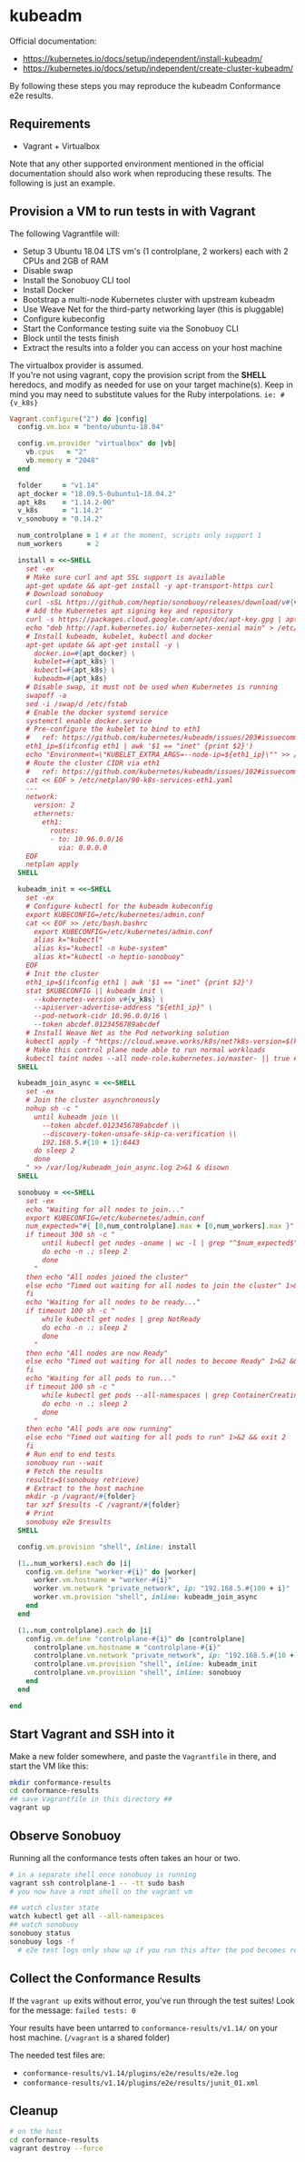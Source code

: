 # kubeadm

Official documentation:
 - https://kubernetes.io/docs/setup/independent/install-kubeadm/
 - https://kubernetes.io/docs/setup/independent/create-cluster-kubeadm/

By following these steps you may reproduce the kubeadm Conformance e2e
results.

## Requirements

- Vagrant + Virtualbox

Note that any other supported environment mentioned in the official documentation
should also work when reproducing these results. The following is just an example.

## Provision a VM to run tests in with Vagrant

The following Vagrantfile will:
- Setup 3 Ubuntu 18.04 LTS vm's (1 controlplane, 2 workers) each with 2 CPUs and 2GB of RAM
- Disable swap
- Install the Sonobuoy CLI tool
- Install Docker
- Bootstrap a multi-node Kubernetes cluster with upstream kubeadm
- Use Weave Net for the third-party networking layer (this is pluggable)
- Configure kubeconfig
- Start the Conformance testing suite via the Sonobuoy CLI
- Block until the tests finish
- Extract the results into a folder you can access on your host machine

The virtualbox provider is assumed.  
If you're not using vagrant, copy the provision script from the **SHELL** heredocs, and modify as needed for use on your target machine(s). Keep in mind you may need to substitute values for the Ruby interpolations. `ie: #{v_k8s}`
```ruby
Vagrant.configure("2") do |config|
  config.vm.box = "bento/ubuntu-18.04"

  config.vm.provider "virtualbox" do |vb|
    vb.cpus   = "2"
    vb.memory = "2048"
  end

  folder     = "v1.14"
  apt_docker = "18.09.5-0ubuntu1~18.04.2"
  apt_k8s    = "1.14.2-00"
  v_k8s      = "1.14.2"
  v_sonobuoy = "0.14.2"

  num_controlplane = 1 # at the moment, scripts only support 1
  num_workers      = 2

  install = <<~SHELL
    set -ex
    # Make sure curl and apt SSL support is available
    apt-get update && apt-get install -y apt-transport-https curl
    # Download sonobuoy
    curl -sSL https://github.com/heptio/sonobuoy/releases/download/v#{v_sonobuoy}/sonobuoy_#{v_sonobuoy}_linux_amd64.tar.gz | tar -xz --exclude LICENSE -C /usr/bin
    # Add the Kubernetes apt signing key and repository
    curl -s https://packages.cloud.google.com/apt/doc/apt-key.gpg | apt-key add -
    echo "deb http://apt.kubernetes.io/ kubernetes-xenial main" > /etc/apt/sources.list.d/kubernetes.list
    # Install kubeadm, kubelet, kubectl and docker
    apt-get update && apt-get install -y \
      docker.io=#{apt_docker} \
      kubelet=#{apt_k8s} \
      kubectl=#{apt_k8s} \
      kubeadm=#{apt_k8s}
    # Disable swap, it must not be used when Kubernetes is running
    swapoff -a
    sed -i /swap/d /etc/fstab
    # Enable the docker systemd service
    systemctl enable docker.service
    # Pre-configure the kubelet to bind to eth1
    #   ref: https://github.com/kubernetes/kubeadm/issues/203#issuecomment-335416377
    eth1_ip=$(ifconfig eth1 | awk '$1 == "inet" {print $2}')
    echo "Environment=\"KUBELET_EXTRA_ARGS=--node-ip=${eth1_ip}\"" >> /etc/systemd/system/kubelet.service.d/10-kubeadm.conf
    # Route the cluster CIDR via eth1
    #   ref: https://github.com/kubernetes/kubeadm/issues/102#issuecomment-291532883
    cat << EOF > /etc/netplan/90-k8s-services-eth1.yaml
    ---
    network:
      version: 2
      ethernets:        
        eth1:
          routes:
          - to: 10.96.0.0/16
            via: 0.0.0.0
    EOF
    netplan apply
  SHELL

  kubeadm_init = <<~SHELL
    set -ex
    # Configure kubectl for the kubeadm kubeconfig
    export KUBECONFIG=/etc/kubernetes/admin.conf
    cat << EOF >> /etc/bash.bashrc
      export KUBECONFIG=/etc/kubernetes/admin.conf
      alias k="kubectl"
      alias ks="kubectl -n kube-system"
      alias kt="kubectl -n heptio-sonobuoy"
    EOF
    # Init the cluster
    eth1_ip=$(ifconfig eth1 | awk '$1 == "inet" {print $2}')
    stat $KUBECONFIG || kubeadm init \
      --kubernetes-version v#{v_k8s} \
      --apiserver-advertise-address "${eth1_ip}" \
      --pod-network-cidr 10.96.0.0/16 \
      --token abcdef.0123456789abcdef
    # Install Weave Net as the Pod networking solution
    kubectl apply -f "https://cloud.weave.works/k8s/net?k8s-version=$(kubectl version | base64 -w0)"
    # Make this control plane node able to run normal workloads
    kubectl taint nodes --all node-role.kubernetes.io/master- || true # fails if already untainted
  SHELL

  kubeadm_join_async = <<~SHELL
    set -ex
    # Join the cluster asynchronously
    nohup sh -c "
      until kubeadm join \\
        --token abcdef.0123456789abcdef \\
        --discovery-token-unsafe-skip-ca-verification \\
        192.168.5.#{10 + 1}:6443
      do sleep 2
      done
    " >> /var/log/kubeadm_join_async.log 2>&1 & disown
  SHELL

  sonobuoy = <<~SHELL
    set -ex
    echo "Waiting for all nodes to join..."
    export KUBECONFIG=/etc/kubernetes/admin.conf
    num_expected="#{ [0,num_controlplane].max + [0,num_workers].max }"
    if timeout 300 sh -c "
        until kubectl get nodes -oname | wc -l | grep "^$num_expected$"
        do echo -n .; sleep 2
        done
      "
    then echo "All nodes joined the cluster"
    else echo "Timed out waiting for all nodes to join the cluster" 1>&2 && exit 1
    fi
    echo "Waiting for all nodes to be ready..."
    if timeout 100 sh -c "
        while kubectl get nodes | grep NotReady
        do echo -n .; sleep 2
        done
      "
    then echo "All nodes are now Ready"
    else echo "Timed out waiting for all nodes to become Ready" 1>&2 && exit 2
    fi
    echo "Waiting for all pods to run..."
    if timeout 100 sh -c "
        while kubectl get pods --all-namespaces | grep ContainerCreating
        do echo -n .; sleep 2
        done
      "
    then echo "All pods are now running"
    else echo "Timed out waiting for all pods to run" 1>&2 && exit 2
    fi
    # Run end to end tests
    sonobuoy run --wait
    # Fetch the results
    results=$(sonobuoy retrieve)
    # Extract to the host machine
    mkdir -p /vagrant/#{folder}
    tar xzf $results -C /vagrant/#{folder}
    # Print
    sonobuoy e2e $results
  SHELL

  config.vm.provision "shell", inline: install

  (1..num_workers).each do |i|
    config.vm.define "worker-#{i}" do |worker|
      worker.vm.hostname = "worker-#{i}"
      worker.vm.network "private_network", ip: "192.168.5.#{100 + i}"
      worker.vm.provision "shell", inline: kubeadm_join_async
    end
  end

  (1..num_controlplane).each do |i|
    config.vm.define "controlplane-#{i}" do |controlplane|
      controlplane.vm.hostname = "controlplane-#{i}"
      controlplane.vm.network "private_network", ip: "192.168.5.#{10 + i}"
      controlplane.vm.provision "shell", inline: kubeadm_init
      controlplane.vm.provision "shell", inline: sonobuoy
    end
  end

end
```

## Start Vagrant and SSH into it

Make a new folder somewhere, and paste the `Vagrantfile` in there, and start the VM like this:

```bash
mkdir conformance-results
cd conformance-results
## save Vagrantfile in this directory ##
vagrant up
```

## Observe Sonobuoy

Running all the conformance tests often takes an hour or two.

```bash
# in a separate shell once sonobuoy is running
vagrant ssh controlplane-1 -- -tt sudo bash
# you now have a root shell on the vagrant vm

## watch cluster state
watch kubectl get all --all-namespaces
## watch sonobuoy
sonobuoy status
sonobuoy logs -f
  # e2e test logs only show up if you run this after the pod becomes ready
```

## Collect the Conformance Results

If the `vagrant up` exits without error, you've run through the test suites!
Look for the message: `failed tests: 0`

Your results have been untarred to `conformance-results/v1.14/` on your host machine. (`/vagrant` is a shared folder)

The needed test files are:
- `conformance-results/v1.14/plugins/e2e/results/e2e.log`
- `conformance-results/v1.14/plugins/e2e/results/junit_01.xml`

## Cleanup

```bash
# on the host
cd conformance-results
vagrant destroy --force
```

